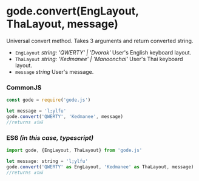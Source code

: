# gode.convert(EngLayout, ThaLayout, message)

Universal convert method. Takes 3 arguments and return converted string.

* `EngLayout` *string: 'QWERTY' | 'Dvorak'* User's English keyboard layout.
* `ThaLayout` *string: 'Kedmanee' | 'Manoonchai'* User's Thai keyboard layout.
* `message` *string* User's message.

### CommonJS

```js
const gode = require('gode.js')

let message = 'l;ylfu'
gode.convert('QWERTY', 'Kedmanee', message)
//returns สวัสดี
```

### ES6 *(in this case, typescript)*

```js
import gode, {EngLayout, ThaLayout} from 'gode.js'

let message: string = 'l;ylfu'
gode.convert('QWERTY' as EngLayout, 'Kedmanee' as ThaLayout, message)
//returns สวัสดี
```